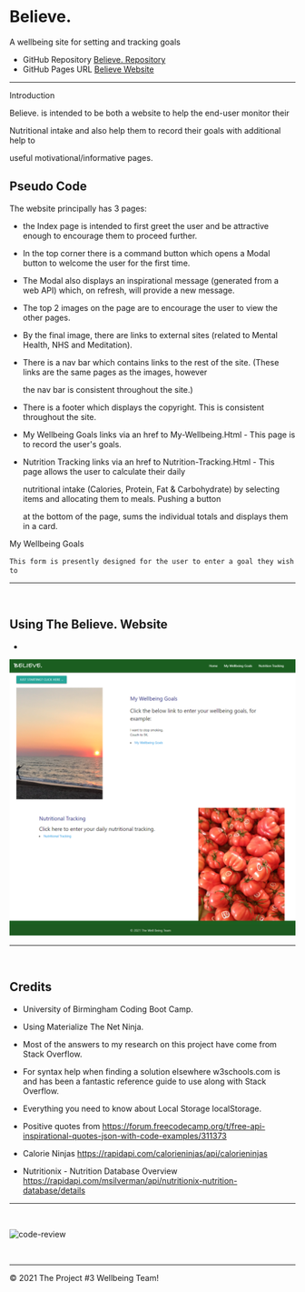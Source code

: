 # Believe.
A wellbeing site for setting and tracking goals

*   GitHub Repository [Believe. Repository](https://github.com/Loosekonnection/believe)
*   GitHub Pages URL [Believe Website](https://loosekonnection.github.io/believe)
---

Introduction

Believe. is intended to be both a website to help the end-user monitor their 

Nutritional intake and also help them to record their goals with additional help to 

useful motivational/informative pages.   

## Pseudo Code
The website principally has 3 pages: 

* the Index page is intended to first greet the user and be attractive enough to encourage them to proceed further.

* In the top corner there is a command button which opens a Modal button to welcome the user for the first time.  

* The Modal also displays an inspirational message (generated from a web API) which, on refresh, will provide a new message.

* The top 2 images on the page are to encourage the user to view the other pages.

* By the final image, there are links to external sites (related to Mental Health, NHS and Meditation).

* There is a nav bar which contains links to the rest of the site.  (These links are the same pages as the images, however 

  the nav bar is consistent throughout the site.)

* There is a footer which displays the copyright.  This is consistent throughout the site.

*  My Wellbeing Goals links via an href to My-Wellbeing.Html - This page is to record the user's goals.

*  Nutrition Tracking links via an href to Nutrition-Tracking.Html - This page allows the user to calculate their daily

   nutritional intake (Calories, Protein, Fat & Carbohydrate) by selecting items and allocating them to  meals.  Pushing a button 
   
   at the bottom of the page, sums the individual totals and displays them in a card.

My Wellbeing Goals

    This form is presently designed for the user to enter a goal they wish to 

---

<br>


##  Using The Believe. Website

*   

![alt](README_img/screenshot_01.PNG)

---

<br>

## Credits

*   University of Birmingham Coding Boot Camp.
*   Using Materialize The Net Ninja.
*   Most of the answers to my research on this project have come from Stack Overflow.
*   For syntax help when finding a solution elsewhere w3schools.com is and has been a   fantastic reference guide to use along with Stack Overflow.
*   Everything you need to know about Local Storage localStorage.

*   Positive quotes from 		https://forum.freecodecamp.org/t/free-api-inspirational-quotes-json-with-code-examples/311373
*   Calorie Ninjas		https://rapidapi.com/calorieninjas/api/calorieninjas
*   Nutritionix - Nutrition Database Overview		https://rapidapi.com/msilverman/api/nutritionix-nutrition-database/details

---
<br>

![code-review](https://img.shields.io/badge/code--review-ready%20for%20review-green)

<br>

---
© 2021 The Project #3 Wellbeing Team!
